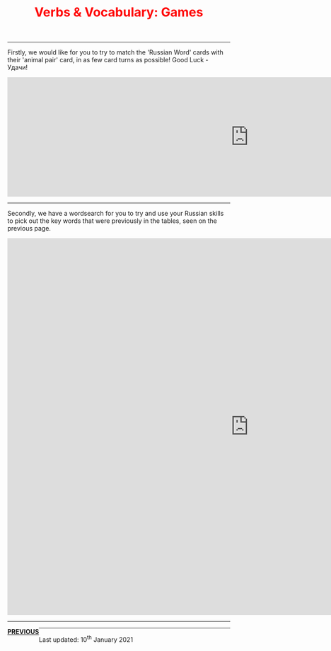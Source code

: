  <div class="container">
<h1 style="text-align:center; color:red;">Verbs & Vocabulary: Games</h1>
 <br>
<hr>
<p> Firstly, we would like for you to try to match the 'Russian Word' cards with their 'animal pair' card, in as few card turns as possible! Good Luck - Удачи!</p>
<iframe src="https://h5p.org/h5p/embed/1061858" width="1090" height="270" frameborder="0" allowfullscreen="allowfullscreen" allow="geolocation *; microphone *; camera *; midi *; encrypted-media *"></iframe><script src="https://h5p.org/sites/all/modules/h5p/library/js/h5p-resizer.js" charset="UTF-8"></script>
 <br>  
 <hr>
 <p> Secondly, we have a wordsearch for you to try and use your Russian skills to pick out the key words that were previously in the tables, seen on the previous page.</p>
 <iframe src="https://h5p.org/h5p/embed/1084611" width="1090" height="852" frameborder="0" allowfullscreen="allowfullscreen" allow="geolocation *; microphone *; camera *; midi *; encrypted-media *"></iframe><script src="https://h5p.org/sites/all/modules/h5p/library/js/h5p-resizer.js" charset="UTF-8"></script>
 <hr>
 <p> <a style="float:left;" href="https://jameslock98.github.io/SML5202-2020-Final-JamesLock/page4.html" class="btn2"> <b>PREVIOUS</b> </a> </p>
 <hr>
 <div class="container">
  <p> Last updated: 10<sup>th</sup> January 2021 </p>
